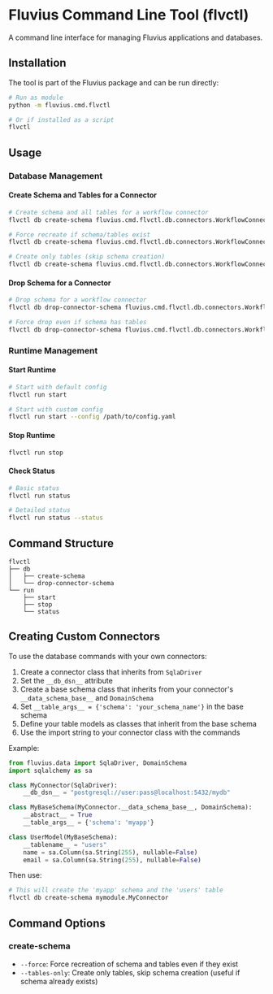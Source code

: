 # Fluvius Command Line Tool (flvctl)

A command line interface for managing Fluvius applications and databases.

## Installation

The tool is part of the Fluvius package and can be run directly:

```bash
# Run as module
python -m fluvius.cmd.flvctl

# Or if installed as a script
flvctl
```

## Usage

### Database Management

#### Create Schema and Tables for a Connector

```bash
# Create schema and all tables for a workflow connector
flvctl db create-schema fluvius.cmd.flvctl.db.connectors.WorkflowConnector

# Force recreate if schema/tables exist
flvctl db create-schema fluvius.cmd.flvctl.db.connectors.WorkflowConnector --force

# Create only tables (skip schema creation)
flvctl db create-schema fluvius.cmd.flvctl.db.connectors.WorkflowConnector --tables-only
```

#### Drop Schema for a Connector

```bash
# Drop schema for a workflow connector
flvctl db drop-connector-schema fluvius.cmd.flvctl.db.connectors.WorkflowConnector

# Force drop even if schema has tables
flvctl db drop-connector-schema fluvius.cmd.flvctl.db.connectors.WorkflowConnector --force
```

### Runtime Management

#### Start Runtime

```bash
# Start with default config
flvctl run start

# Start with custom config
flvctl run start --config /path/to/config.yaml
```

#### Stop Runtime

```bash
flvctl run stop
```

#### Check Status

```bash
# Basic status
flvctl run status

# Detailed status
flvctl run status --status
```

## Command Structure

```
flvctl
├── db
│   ├── create-schema
│   └── drop-connector-schema
└── run
    ├── start
    ├── stop
    └── status
```

## Creating Custom Connectors

To use the database commands with your own connectors:

1. Create a connector class that inherits from `SqlaDriver`
2. Set the `__db_dsn__` attribute
3. Create a base schema class that inherits from your connector's `__data_schema_base__` and `DomainSchema`
4. Set `__table_args__ = {'schema': 'your_schema_name'}` in the base schema
5. Define your table models as classes that inherit from the base schema
6. Use the import string to your connector class with the commands

Example:
```python
from fluvius.data import SqlaDriver, DomainSchema
import sqlalchemy as sa

class MyConnector(SqlaDriver):
    __db_dsn__ = "postgresql://user:pass@localhost:5432/mydb"

class MyBaseSchema(MyConnector.__data_schema_base__, DomainSchema):
    __abstract__ = True
    __table_args__ = {'schema': 'myapp'}

class UserModel(MyBaseSchema):
    __tablename__ = "users"
    name = sa.Column(sa.String(255), nullable=False)
    email = sa.Column(sa.String(255), nullable=False)
```

Then use:
```bash
# This will create the 'myapp' schema and the 'users' table
flvctl db create-schema mymodule.MyConnector
```

## Command Options

### create-schema
- `--force`: Force recreation of schema and tables even if they exist
- `--tables-only`: Create only tables, skip schema creation (useful if schema already exists) 